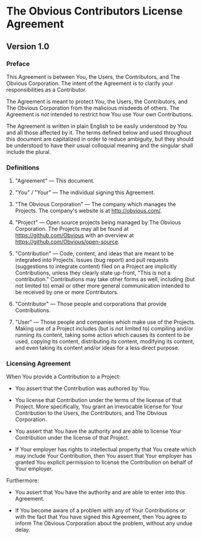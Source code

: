 The Obvious Contributors License Agreement
==========================================

Version 1.0
-----------

### Preface

This Agreement is between You, the Users, the Contributors, and The
Obvious Corporation. The intent of the Agreement is to clarify your
responsibilities as a Contributor.

The Agreement is meant to protect You, the Users, the Contributors,
and The Obvious Corporation from the malicious misdeeds of others.
The Agreement is *not* intended to restrict how You use Your own
Contributions.

The Agreement is written in plain English to be easily understood by
You and all those affected by it. The terms defined below and used
throughout this document are capitalized in order to reduce ambiguity,
but they should be understood to have their usual colloquial meaning
and the singular shall include the plural.

### Definitions

1. "Agreement" &mdash; This document.

2. "You" / "Your" &mdash; The individual signing this Agreement.

3. "The Obvious Corporation" &mdash; The company which manages the
   Projects. The company's website is at <http://obvious.com/>.

4. "Project" &mdash; Open source projects being managed by The
   Obvious Corporation. The Projects may all be found at
   <https://github.com/Obvious> with an overview at
   <https://github.com/Obvious/open-source>.

5. "Contribution" &mdash; Code, content, and ideas
   that are meant to be integrated into Projects. Issues (bug report)
   and pull requests (suggestions to integrate content) filed on a
   Project are implicitly Contributions, unless they clearly state
   up-front, "This is not a contribution." Contributions may take
   other forms as well, including (but not limited to) email or other
   more general communication intended to be received by one or more
   Contributors.

6. "Contributor" &mdash; Those people and
   corporations that provide Contributions.

7. "User" &mdash; Those people and companies which make use of the
   Projects. Making use of a Project includes (but is not limited to)
   compiling and/or running its content, taking some action which
   causes its content to be used, copying its content, distributing
   its content, modifying its content, and even taking its content
   and/or ideas for a less direct purpose.


### Licensing Agreement

When You provide a Contribution to a Project:

* You assert that the Contribution was authored by You.

* You license that Contribution under the terms of the
  license of that Project. More specifically, You grant an irrevocable
  license for Your Contribution to the Users, the Contributors, and
  The Obvious Corporation.

* You assert that You have the authority and are able to license Your
  Contribution under the license of that Project.

* If Your employer has rights to intellectual property that You create
  which may include Your Contribution, then You assert that Your
  employer has granted You explicit permission to license the Contribution
  on behalf of Your employer.

Furthermore:

* You assert that You have the authority and are able to enter into this
  Agreement.

* If You become aware of a problem with any of Your Contributions or
  with the fact that You have signed this Agreement, then You agree to
  inform The Obvious Corporation about the problem, without any undue
  delay.
